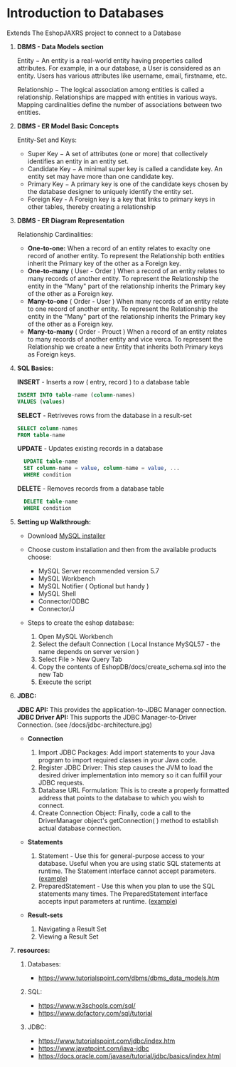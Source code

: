 # Introduction to Databases

Extends The EshopJAXRS project to connect to a Database

1. **DBMS - Data Models section**

    Entity − An entity is a real-world entity having properties called attributes. For example, in a our database, a User is considered as an entity. Users has various attributes like username, email, firstname, etc.

    Relationship − The logical association among entities is called a relationship. Relationships are mapped with entities in various ways. Mapping cardinalities define the number of associations between two         entities.

2. **DBMS - ER Model Basic Concepts**

    Entity-Set and Keys:
    - Super Key − A set of attributes (one or more) that collectively identifies an entity in an entity set.
    - Candidate Key − A minimal super key is called a candidate key. An entity set may have more than one candidate key.
    - Primary Key − A primary key is one of the candidate keys chosen by the database designer to uniquely identify the entity set.
    - Foreign Key - A Foreign key is a key that links to primary keys in other tables, thereby creating a relationship

3. **DBMS - ER Diagram Representation**

    Relationship Cardinalities:
    - **One-to-one:** 
    When a record of an entity relates to exaclty one record of another entity. To represent the Relationship both entities inherit the Primary key of the other as a Foreign key.
    - **One-to-many** ( User - Order )
    When a record of an entity relates to many records of another entity. To represent the Relationship the entity in the "Many" part of the relationship inherits the Primary key of the other as a Foreign key.
    - **Many-to-one** ( Order - User )
    When many records of an entity relate to one record of another entity. To represent the Relationship the entity in the "Many" part of the relationship inherits the Primary key of the other as a Foreign key.
    - **Many-to-many** ( Order - Prouct )
    When a record of an entity relates to many records of another entity and vice verca. To represent the Relationship we create a new Entity that inherits both Primary keys as Foreign keys.


4. **SQL Basics:**

    **INSERT** - Inserts a row ( entry, record ) to a database table
      ```SQL
      INSERT INTO table-name (column-names) 
      VALUES (values)
      ```
    **SELECT** - Retriveves rows from the database in a result-set
      ```SQL
      SELECT column-names 
      FROM table-name
      ```
    **UPDATE** - Updates existing records in a database
      ```SQL  
        UPDATE table-name
        SET column-name = value, column-name = value, ...
        WHERE condition
      ```
    **DELETE** - Removes records from a database table
      ```SQL
        DELETE table-name 
        WHERE condition
      ```
5. **Setting up Walkthrough:**

    - Download [MySQL installer](https://dev.mysql.com/downloads/installer/)

    - Choose custom installation and then from the available products choose:
        - MySQL Server recommended version 5.7
        - MySQL Workbench
        - MySQL Notifier ( Optional but handy )
        - MySQL Shell
        - Connector/ODBC
        - Connector/J

    - Steps to create the eshop database:

        1. Open MySQL Workbench
        2. Select the default Connection ( Local Instance MySQL57 - the name depends on server version )
        3. Select File > New Query Tab
        4. Copy the contents of EshopDB/docs/create_schema.sql into the new Tab
        5. Execute the script


6. **JDBC:**

   **JDBC API:** This provides the application-to-JDBC Manager connection.
   **JDBC Driver API:** This supports the JDBC Manager-to-Driver Connection.
    (see /docs/jdbc-architecture.jpg)

    - **Connection**
        1. Import JDBC Packages: Add import statements to your Java program to import required classes in your Java code.
        2. Register JDBC Driver: This step causes the JVM to load the desired driver implementation into memory so it can fulfill your JDBC requests.
        3. Database URL Formulation: This is to create a properly formatted address that points to the database to which you wish to connect.
        4. Create Connection Object: Finally, code a call to the DriverManager object's getConnection( ) method to establish actual database connection.

    - **Statements**
        1. Statement - Use this for general-purpose access to your database. Useful when you are using static SQL statements at runtime. The Statement interface cannot accept parameters.
            ([example](https://www.tutorialspoint.com/jdbc/statement-object-example.htm))
        2. PreparedStatement - Use this when you plan to use the SQL statements many times. The PreparedStatement interface accepts input parameters at runtime.
            ([example](https://www.tutorialspoint.com/jdbc/preparestatement-object-example.htm))

    - **Result-sets**
        1. Navigating a Result Set
        2. Viewing a Result Set
        



7. **resources:**
    1. Databases:
        - https://www.tutorialspoint.com/dbms/dbms_data_models.htm

    2. SQL:
        - https://www.w3schools.com/sql/
        - https://www.dofactory.com/sql/tutorial

    3. JDBC: 
        - https://www.tutorialspoint.com/jdbc/index.htm
        - https://www.javatpoint.com/java-jdbc
        - https://docs.oracle.com/javase/tutorial/jdbc/basics/index.html
